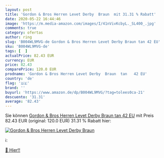 ```yaml
---
layout: post
title: 'Gordon & Bros Herren Levet Derby  Braun  mit 31.31 % Rabatt'
date: 2020-05-22 16:44:46
image: 'https://m.media-amazon.com/images/I/41nVivKcbyL._SL400_.jpg'
comments: true
category: ofertas
author: ring
slug: 'B004WL9MVG-de Gordon & Bros Herren Levet Derby Braun tan 42 EU'
sku: 'B004WL9MVG-de'
tags: [  ]
actualPrice: 82.43 EUR
currency: EUR
price: 82.43
comparePrice: 120.0 EUR
prodname: 'Gordon & Bros Herren Levet Derby  Braun  tan   42 EU'
country: 'de'
flag: '🇩🇪'
brand: ''
buyurl: 'https://www.amazon.de/dp/B004WL9MVG/?tag=tolees0ca-21'
descuento: '31.31'
average: '82.43'
---
```


Sie können [Gordon & Bros Herren Levet Derby  Braun  tan   42 EU](https://www.amazon.de/dp/B004WL9MVG/?tag=tolees0ca-21) mit Preis 82.43 EUR (original: 120.0 EUR) 31.31 % Rabatt hier:

[![Gordon & Bros Herren Levet Derby  Braun ](https://m.media-amazon.com/images/I/41nVivKcbyL._SL400_.jpg)](https://www.amazon.de/dp/B004WL9MVG/?tag=tolees0ca-21)

ℹ️:


[🛒 Hier!!](https://www.amazon.de/dp/B004WL9MVG/?tag=tolees0ca-21)
